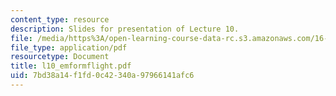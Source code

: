 ```yaml
---
content_type: resource
description: Slides for presentation of Lecture 10.
file: /media/https%3A/open-learning-course-data-rc.s3.amazonaws.com/16-851-satellite-engineering-fall-2003/7bd38a14f1fd0c42340a97966141afc6_l10_emformflight.pdf
file_type: application/pdf
resourcetype: Document
title: l10_emformflight.pdf
uid: 7bd38a14-f1fd-0c42-340a-97966141afc6
---
```

